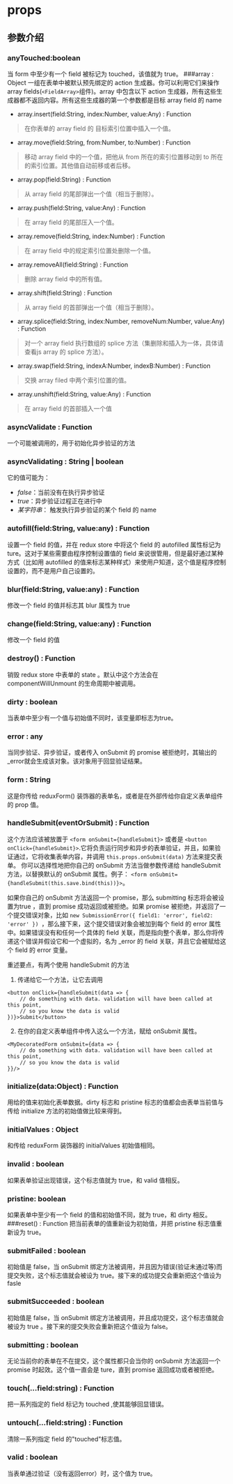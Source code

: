 # props

## 参数介绍

### anyTouched:boolean
当 form 中至少有一个 field 被标记为 touched，该值就为 true。
###array : Object
 一组在表单中被默认预先绑定的 action 生成器。你可以利用它们来操作 array fields(`<FieldArray>`组件)。array 中包含以下 action 生成器，所有这些生成器都不返回内容。所有这些生成器的第一个参数都是目标 array field 的 name

- array.insert(field:String, index:Number, value:Any) : Function
>在你表单的 array field 的 目标索引位置中插入一个值。
- array.move(field:String, from:Number, to:Number) : Function
>移动 array field 中的一个值，把他从 from 所在的索引位置移动到 to 所在的索引位置。其他值自动前移或者后移。
- array.pop(field:String) : Function
>从 array field 的尾部弹出一个值（相当于删除）。
- array.push(field:String, value:Any) : Function
>在 array field 的尾部压入一个值。
- array.remove(field:String, index:Number) : Function
>在 array field 中的规定索引位置处删除一个值。
- array.removeAll(field:String) : Function
>删除 array field 中的所有值。
- array.shift(field:String) : Function
>从 array field 的首部弹出一个值（相当于删除）。
- array.splice(field:String, index:Number, removeNum:Number, value:Any) : Function
>对一个 array field 执行数组的 splice 方法（集删除和插入为一体，具体请查看js array 的 splice 方法）。
- array.swap(field:String, indexA:Number, indexB:Number) : Function
>交换 array filed 中两个索引位置的值。
- array.unshift(field:String, value:Any) : Function
>在 array field 的首部插入一个值

### asyncValidate : Function
一个可能被调用的，用于初始化异步验证的方法
### asyncValidating : String | boolean
它的值可能为：
- *false*：当前没有在执行异步验证
- *true*：异步验证过程正在进行中
- *某字符串*： 触发执行异步验证的某个 field 的 name
### autofill(field:String, value:any) : Function
设置一个 field 的值，并在 redux store 中将这个 field 的 autofilled 属性标记为 ture。这对于某些需要由程序控制设置值的 field 来说很管用，但是最好通过某种方式（比如用 autofilled 的值来标志某种样式）来使用户知道，这个值是程序控制设置的，而不是用户自己设置的。
### blur(field:String, value:any) : Function
修改一个 field 的值并标志其 blur 属性为 true
### change(field:String, value:any) : Function
修改一个 field 的值
### destroy() : Function
销毁 redux store 中表单的 state 。默认中这个方法会在 componentWillUnmount 的生命周期中被调用。
### dirty : boolean
当表单中至少有一个值与初始值不同时，该变量即标志为true。
### error : any
当同步验证、异步验证，或者传入 onSubmit 的 promise 被拒绝时，其输出的_error就会生成该对象。该对象用于回显验证结果。
### form : String
这是你传给 reduxForm() 装饰器的表单名，或者是在外部传给你自定义表单组件的 prop 值。
### handleSubmit(eventOrSubmit) : Function

这个方法应该被放置于 `<form onSubmit={handleSubmit}>` 或者是 `<button onClick={handleSubmit}>`.它将负责运行同步和异步的表单验证，并且，如果验证通过，它将收集表单内容，并调用 `this.props.onSubmit(data)` 方法来提交表单。
你可以选择性地把你自己的 onSubmit 方法当做参数传递给 handleSubmit 方法，以替换默认的 onSubmit 属性。例子： `<form onSubmit={handleSubmit(this.save.bind(this))}>`。

如果你自己的 onSubmit 方法返回一个 promise，那么 submitting 标志将会被设置为true ，直到 promise 成功返回或被拒绝。如果 promise 被拒绝，并返回了一个提交错误对象，比如 `new SubmissionError({ field1: 'error', field2: 'error' }) `，那么接下来，这个提交错误对象会被加到每个 field 的 error 属性中。如果错误没有和任何一个具体的 field 关联，而是指向整个表单，那么你将传递这个错误并假设它和一个虚拟的，名为 _error 的 field 关联，并且它会被赋给这个 field 的 error 变量。

重述要点，有两个使用 handleSubmit 的方法
1. 传递给它一个方法，让它去调用
```
<button onClick={handleSubmit(data => {
    // do something with data. validation will have been called at this point,
    // so you know the data is valid
})}>Submit</button>
```
2. 在你的自定义表单组件中传入这么一个方法，赋给 onSubmit 属性。
```
<MyDecoratedForm onSubmit={data => {
    // do something with data. validation will have been called at this point,
    // so you know the data is valid
}}/>
```
### initialize(data:Object) : Function
用给的值来初始化表单数据。dirty 标志和 pristine 标志的值都会由表单当前值与传给 initialize 方法的初始值做比较来得到。
### initialValues : Object
和传给 reduxForm 装饰器的 initialValues 初始值相同。
### invalid : boolean
如果表单验证出现错误，这个标志值就为 true，和 valid 值相反。
### pristine: boolean
如果表单中至少有一个 field 的值和初始值不同，就为 true，和 dirty 相反。
###reset() : Function
把当前表单的值重新设为初始值，并把 pristine 标志值重新设为 true。
### submitFailed : boolean
初始值是 false，当 onSubmit 绑定方法被调用，并且因为错误(验证未通过等)而提交失败，这个标志值就会被设为 true。接下来的成功提交会重新把这个值设为 fasle
### submitSucceeded : boolean
初始值是 false，当 onSubmit 绑定方法被调用，并且成功提交，这个标志值就会被设为 true 。接下来的提交失败会重新把这个值设为 false。
### submitting : boolean
无论当前你的表单在不在提交，这个属性都只会当你的 onSubmit 方法返回一个 promise 时起效。这个值一直会是 ture，直到 promise 返回成功或者被拒绝。
### touch(...field:string) : Function
把一系列指定的 field 标记为 touched ,使其能够回显错误。
### untouch(...field:string) : Function
清除一系列指定 field 的"touched"标志值。
### valid : boolean
当表单通过验证（没有返回error）时，这个值为 true。